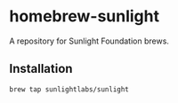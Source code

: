 # homebrew-sunlight

A repository for Sunlight Foundation brews.

## Installation

    brew tap sunlightlabs/sunlight
